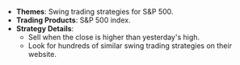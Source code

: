 - **Themes**: Swing trading strategies for S&P 500.
- **Trading Products**: S&P 500 index.
- **Strategy Details**:
  - Sell when the close is higher than yesterday's high.
  - Look for hundreds of similar swing trading strategies on their website.
